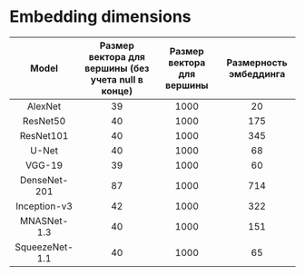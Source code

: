 # Embedding dimensions

| Model | Размер вектора для вершины (без учета null в конце) | Размер вектора для вершины | Размерность эмбеддинга |
|:-------:|:-------:|:-------:|:-------:|
| AlexNet | 39 | 1000 | 20 |
| ResNet50 | 40 | 1000 | 175 |
| ResNet101 | 40 | 1000 | 345 |
| U-Net | 40 | 1000 | 68 |
| VGG-19 | 39 | 1000 | 60 |
| DenseNet-201 | 87 | 1000 | 714 |
| Inception-v3 | 42 | 1000 | 322 |
| MNASNet-1.3 | 40 | 1000 | 151 |
| SqueezeNet-1.1 | 40 | 1000 | 65 |
